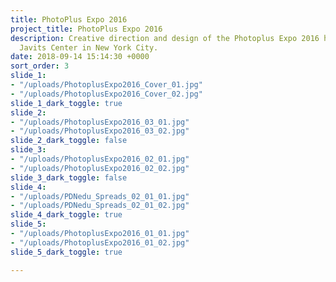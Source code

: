 ```yaml
---
title: PhotoPlus Expo 2016
project_title: PhotoPlus Expo 2016
description: Creative direction and design of the Photoplus Expo 2016 held at the
  Javits Center in New York City.
date: 2018-09-14 15:14:30 +0000
sort_order: 3
slide_1:
- "/uploads/PhotoplusExpo2016_Cover_01.jpg"
- "/uploads/PhotoplusExpo2016_Cover_02.jpg"
slide_1_dark_toggle: true
slide_2:
- "/uploads/PhotoplusExpo2016_03_01.jpg"
- "/uploads/PhotoplusExpo2016_03_02.jpg"
slide_2_dark_toggle: false
slide_3:
- "/uploads/PhotoplusExpo2016_02_01.jpg"
- "/uploads/PhotoplusExpo2016_02_02.jpg"
slide_3_dark_toggle: false
slide_4:
- "/uploads/PDNedu_Spreads_02_01_01.jpg"
- "/uploads/PDNedu_Spreads_02_01_02.jpg"
slide_4_dark_toggle: true
slide_5:
- "/uploads/PhotoplusExpo2016_01_01.jpg"
- "/uploads/PhotoplusExpo2016_01_02.jpg"
slide_5_dark_toggle: true

---
```

